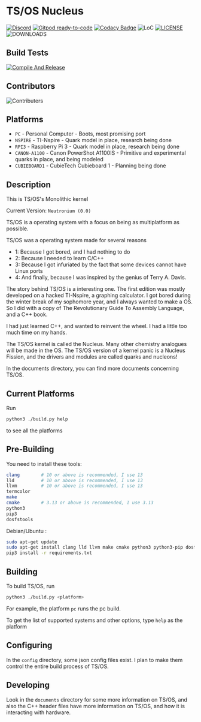 # TS/OS Nucleus

[![Discord](https://badgen.net/badge/Discord/join/purple?icon=discord)](https://discord.gg/UgXJwS5rup)
[![Gitpod ready-to-code](https://img.shields.io/badge/Gitpod-ready--to--code-blue?logo=gitpod)](https://gitpod.io/#https://github.com/tsuki-superior/tsos-nucleus)
[![Codacy Badge](https://app.codacy.com/project/badge/Grade/e7822fe3509d493e818a56e7ec8d53d6)](https://www.codacy.com/gh/tsuki-superior/tsos-nucleus/dashboard?utm_source=github.com&utm_medium=referral&utm_content=tsuki-superior/tsos-nucleus&utm_campaign=Badge_Grade)
![LoC](https://raw.githubusercontent.com/tsuki-superior/tsos-nucleus/loc/badge.svg)
[![LICENSE](https://img.shields.io/github/license/tsuki-superior/tsos-nucleus)](https://github.com/tsuki-superior/tsos-nucleus/blob/master/LICENSE)
![DOWNLOADS](https://img.shields.io/github/downloads/tsuki-superior/tsos-nucleus/total)

## Build Tests

[![Compile And Release](https://github.com/tsuki-superior/tsos-nucleus/actions/workflows/compile-and-release.yml/badge.svg)](https://github.com/tsuki-superior/tsos-nucleus/actions/workflows/compile-and-release.yml)

## Contributors

![Contributers](https://contrib.rocks/image?repo=tsuki-superior/tsos-nucleus)

## Platforms

- `PC` - Personal Computer - Boots, most promising port
- `NSPIRE` - TI-Nspire - Quark model in place, research being done
- `RPI3` - Raspberry Pi 3 - Quark model in place, research being done
- `CANON-A1100` - Canon PowerShot A1100IS - Primitive and experimental quarks in place, and being modeled
- `CUBIEBOARD1` - CubieTech Cubieboard 1 - Planning being done

## Description

This is TS/OS's Monolithic kernel

Current Version: `Neutronium (0.0)`

TS/OS is a operating system with a focus on being as multiplatform as possible.

TS/OS was a operating system made for several reasons

- 1: Because I got bored, and I had nothing to do
- 2: Because I needed to learn C/C++
- 3: Because I got infuriated by the fact that some devices cannot have Linux ports
- 4: And finally, because I was inspired by the genius of Terry A. Davis.

The story behind TS/OS is a interesting one. The first edition was mostly developed on a hacked TI-Nspire, a graphing calculator. I got bored during the winter break of my sophomore year, and I always wanted to make a OS. So I did with a copy of The Revolutionary Guide To Assembly Language, and a C++ book.

I had just learned C++, and wanted to reinvent the wheel. I had a little too much time on my hands.

The TS/OS kernel is called the Nucleus. Many other chemistry analogues will be made in the OS. The TS/OS version of a kernel panic is a Nucleus Fission, and the drivers and modules are called quarks and nucleons!

In the documents directory, you can find more documents concerning TS/OS.

## Current Platforms

Run

```sh
python3 ./build.py help
```

to see all the platforms

## Pre-Building

You need to install these tools:

```sh
clang        # 10 or above is recommended, I use 13
lld          # 10 or above is recommended, I use 13
llvm         # 10 or above is recommended, I use 13
termcolor
make
cmake        # 3.13 or above is recommended, I use 3.13
python3
pip3
dosfstools
```

Debian/Ubuntu :

```sh
sudo apt-get update
sudo apt-get install clang lld llvm make cmake python3 python3-pip dosfstools
pip3 install -r requirements.txt
```

## Building

To build TS/OS, run

```sh
python3 ./build.py <platform>
```

For example, the platform `pc` runs the pc build.

To get the list of supported systems and other options, type `help` as the platform

## Configuring

In the `config` directory, some json config files exist. I plan to make them control the entire build process of TS/OS.

## Developing

Look in the `documents` directory for some more information on TS/OS, and also the C++ header files have more information
on TS/OS, and how it is interacting with hardware.

